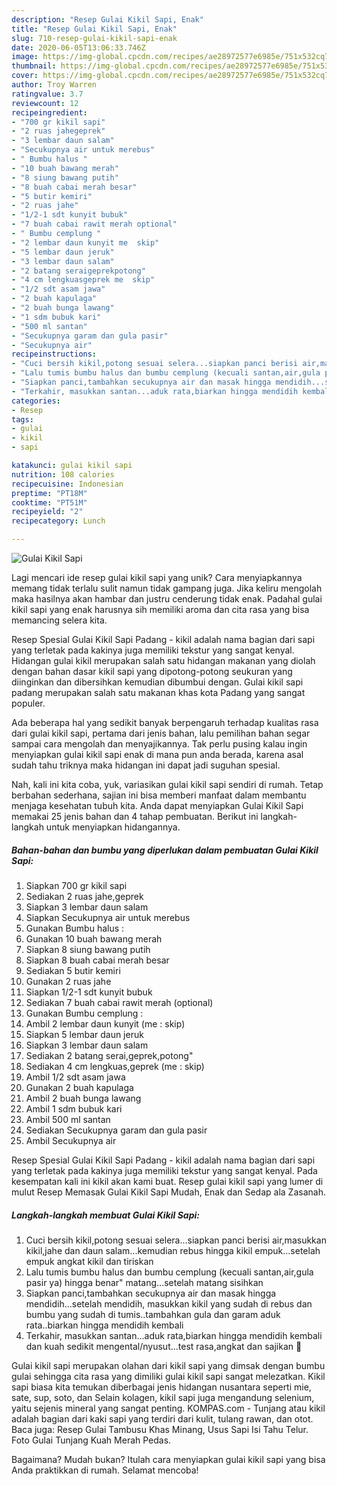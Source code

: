 ```yaml
---
description: "Resep Gulai Kikil Sapi, Enak"
title: "Resep Gulai Kikil Sapi, Enak"
slug: 710-resep-gulai-kikil-sapi-enak
date: 2020-06-05T13:06:33.746Z
image: https://img-global.cpcdn.com/recipes/ae28972577e6985e/751x532cq70/gulai-kikil-sapi-foto-resep-utama.jpg
thumbnail: https://img-global.cpcdn.com/recipes/ae28972577e6985e/751x532cq70/gulai-kikil-sapi-foto-resep-utama.jpg
cover: https://img-global.cpcdn.com/recipes/ae28972577e6985e/751x532cq70/gulai-kikil-sapi-foto-resep-utama.jpg
author: Troy Warren
ratingvalue: 3.7
reviewcount: 12
recipeingredient:
- "700 gr kikil sapi"
- "2 ruas jahegeprek"
- "3 lembar daun salam"
- "Secukupnya air untuk merebus"
- " Bumbu halus "
- "10 buah bawang merah"
- "8 siung bawang putih"
- "8 buah cabai merah besar"
- "5 butir kemiri"
- "2 ruas jahe"
- "1/2-1 sdt kunyit bubuk"
- "7 buah cabai rawit merah optional"
- " Bumbu cemplung "
- "2 lembar daun kunyit me  skip"
- "5 lembar daun jeruk"
- "3 lembar daun salam"
- "2 batang seraigeprekpotong"
- "4 cm lengkuasgeprek me  skip"
- "1/2 sdt asam jawa"
- "2 buah kapulaga"
- "2 buah bunga lawang"
- "1 sdm bubuk kari"
- "500 ml santan"
- "Secukupnya garam dan gula pasir"
- "Secukupnya air"
recipeinstructions:
- "Cuci bersih kikil,potong sesuai selera...siapkan panci berisi air,masukkan kikil,jahe dan daun salam...kemudian rebus hingga kikil empuk...setelah empuk angkat kikil dan tiriskan"
- "Lalu tumis bumbu halus dan bumbu cemplung (kecuali santan,air,gula pasir ya) hingga benar&#34; matang...setelah matang sisihkan"
- "Siapkan panci,tambahkan secukupnya air dan masak hingga mendidih...setelah mendidih, masukkan kikil yang sudah di rebus dan bumbu yang sudah di tumis..tambahkan gula dan garam aduk rata..biarkan hingga mendidih kembali"
- "Terkahir, masukkan santan...aduk rata,biarkan hingga mendidih kembali dan kuah sedikit mengental/nyusut...test rasa,angkat dan sajikan 💃"
categories:
- Resep
tags:
- gulai
- kikil
- sapi

katakunci: gulai kikil sapi 
nutrition: 108 calories
recipecuisine: Indonesian
preptime: "PT18M"
cooktime: "PT51M"
recipeyield: "2"
recipecategory: Lunch

---
```



![Gulai Kikil Sapi](https://img-global.cpcdn.com/recipes/ae28972577e6985e/751x532cq70/gulai-kikil-sapi-foto-resep-utama.jpg)

Lagi mencari ide resep gulai kikil sapi yang unik? Cara menyiapkannya memang tidak terlalu sulit namun tidak gampang juga. Jika keliru mengolah maka hasilnya akan hambar dan justru cenderung tidak enak. Padahal gulai kikil sapi yang enak harusnya sih memiliki aroma dan cita rasa yang bisa memancing selera kita.

Resep Spesial Gulai Kikil Sapi Padang - kikil adalah nama bagian dari sapi yang terletak pada kakinya juga memiliki tekstur yang sangat kenyal. Hidangan gulai kikil merupakan salah satu hidangan makanan yang diolah dengan bahan dasar kikil sapi yang dipotong-potong seukuran yang diinginkan dan dibersihkan kemudian dibumbui dengan. Gulai kikil sapi padang merupakan salah satu makanan khas kota Padang yang sangat populer.

Ada beberapa hal yang sedikit banyak berpengaruh terhadap kualitas rasa dari gulai kikil sapi, pertama dari jenis bahan, lalu pemilihan bahan segar sampai cara mengolah dan menyajikannya. Tak perlu pusing kalau ingin menyiapkan gulai kikil sapi enak di mana pun anda berada, karena asal sudah tahu triknya maka hidangan ini dapat jadi suguhan spesial.


Nah, kali ini kita coba, yuk, variasikan gulai kikil sapi sendiri di rumah. Tetap berbahan sederhana, sajian ini bisa memberi manfaat dalam membantu menjaga kesehatan tubuh kita. Anda dapat menyiapkan Gulai Kikil Sapi memakai 25 jenis bahan dan 4 tahap pembuatan. Berikut ini langkah-langkah untuk menyiapkan hidangannya.

<!--inarticleads1-->

##### Bahan-bahan dan bumbu yang diperlukan dalam pembuatan Gulai Kikil Sapi:

1. Siapkan 700 gr kikil sapi
1. Sediakan 2 ruas jahe,geprek
1. Siapkan 3 lembar daun salam
1. Siapkan Secukupnya air untuk merebus
1. Gunakan  Bumbu halus :
1. Gunakan 10 buah bawang merah
1. Siapkan 8 siung bawang putih
1. Siapkan 8 buah cabai merah besar
1. Sediakan 5 butir kemiri
1. Gunakan 2 ruas jahe
1. Siapkan 1/2-1 sdt kunyit bubuk
1. Sediakan 7 buah cabai rawit merah (optional)
1. Gunakan  Bumbu cemplung :
1. Ambil 2 lembar daun kunyit (me : skip)
1. Siapkan 5 lembar daun jeruk
1. Siapkan 3 lembar daun salam
1. Sediakan 2 batang serai,geprek,potong&#34;
1. Sediakan 4 cm lengkuas,geprek (me : skip)
1. Ambil 1/2 sdt asam jawa
1. Gunakan 2 buah kapulaga
1. Ambil 2 buah bunga lawang
1. Ambil 1 sdm bubuk kari
1. Ambil 500 ml santan
1. Sediakan Secukupnya garam dan gula pasir
1. Ambil Secukupnya air


Resep Spesial Gulai Kikil Sapi Padang - kikil adalah nama bagian dari sapi yang terletak pada kakinya juga memiliki tekstur yang sangat kenyal. Pada kesempatan kali ini kikil akan kami buat. Resep gulai kikil sapi yang lumer di mulut Resep Memasak Gulai Kikil Sapi Mudah, Enak dan Sedap ala Zasanah. 

<!--inarticleads2-->

##### Langkah-langkah membuat Gulai Kikil Sapi:

1. Cuci bersih kikil,potong sesuai selera...siapkan panci berisi air,masukkan kikil,jahe dan daun salam...kemudian rebus hingga kikil empuk...setelah empuk angkat kikil dan tiriskan
1. Lalu tumis bumbu halus dan bumbu cemplung (kecuali santan,air,gula pasir ya) hingga benar&#34; matang...setelah matang sisihkan
1. Siapkan panci,tambahkan secukupnya air dan masak hingga mendidih...setelah mendidih, masukkan kikil yang sudah di rebus dan bumbu yang sudah di tumis..tambahkan gula dan garam aduk rata..biarkan hingga mendidih kembali
1. Terkahir, masukkan santan...aduk rata,biarkan hingga mendidih kembali dan kuah sedikit mengental/nyusut...test rasa,angkat dan sajikan 💃


Gulai kikil sapi merupakan olahan dari kikil sapi yang dimsak dengan bumbu gulai sehingga cita rasa yang dimiliki gulai kikil sapi sangat melezatkan. Kikil sapi biasa kita temukan diberbagai jenis hidangan nusantara seperti mie, sate, sup, soto, dan Selain kolagen, kikil sapi juga mengandung selenium, yaitu sejenis mineral yang sangat penting. KOMPAS.com - Tunjang atau kikil adalah bagian dari kaki sapi yang terdiri dari kulit, tulang rawan, dan otot. Baca juga: Resep Gulai Tambusu Khas Minang, Usus Sapi Isi Tahu Telur. Foto Gulai Tunjang Kuah Merah Pedas. 

Bagaimana? Mudah bukan? Itulah cara menyiapkan gulai kikil sapi yang bisa Anda praktikkan di rumah. Selamat mencoba!
